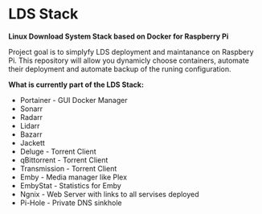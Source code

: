 # LDS Stack
<b>Linux Download System Stack based on Docker for Raspberry Pi</b>

Project goal is to simplyfy LDS deployment and maintanance on Raspbery Pi.
This repository will allow you dynamicly choose containers, automate their deployment and automate backup of the runing configuration.  

<b>What is currently part of the LDS Stack:</b>
<ul>
  <li>Portainer - GUI Docker Manager </li>
  <li> Sonarr</li>
  <li> Radarr</li>
  <li> Lidarr</li>
  <li> Bazarr</li>
  <li> Jackett</li>
  <li> Deluge - Torrent Client</li>
  <li> qBittorrent - Torrent Client</li>
  <li> Transmission - Torrent Client</li>
  <li> Emby - Media manager like Plex</li>
  <li> EmbyStat - Statistics for Emby</li>
  <li> Ngnix - Web Server with links to all servises deployed</li>
  <li> Pi-Hole - Private DNS sinkhole</li>
  </ul>
<br>
